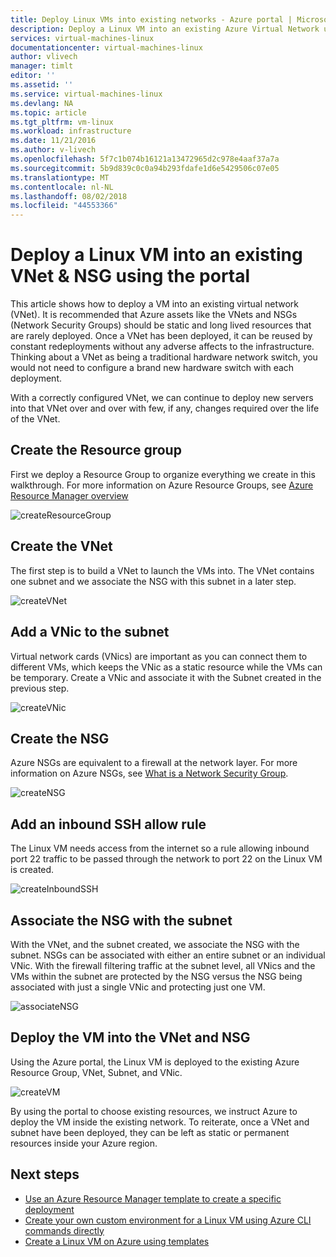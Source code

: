 ```yaml
---
title: Deploy Linux VMs into existing networks - Azure portal | Microsoft Docs
description: Deploy a Linux VM into an existing Azure Virtual Network using the portal.
services: virtual-machines-linux
documentationcenter: virtual-machines-linux
author: vlivech
manager: timlt
editor: ''
ms.assetid: ''
ms.service: virtual-machines-linux
ms.devlang: NA
ms.topic: article
ms.tgt_pltfrm: vm-linux
ms.workload: infrastructure
ms.date: 11/21/2016
ms.author: v-livech
ms.openlocfilehash: 5f7c1b074b16121a13472965d2c978e4aaf37a7a
ms.sourcegitcommit: 5b9d839c0c0a94b293fdafe1d6e5429506c07e05
ms.translationtype: MT
ms.contentlocale: nl-NL
ms.lasthandoff: 08/02/2018
ms.locfileid: "44553366"
---
```

# <a name="deploy-a-linux-vm-into-an-existing-vnet--nsg-using-the-portal"></a>Deploy a Linux VM into an existing VNet & NSG using the portal

This article shows how to deploy a VM into an existing virtual network (VNet).  It is recommended that Azure assets like the VNets and NSGs (Network Security Groups) should be static and long lived resources that are rarely deployed.  Once a VNet has been deployed, it can be reused by constant redeployments without any adverse affects to the infrastructure.  Thinking about a VNet as being a traditional hardware network switch, you would not need to configure a brand new hardware switch with each deployment.  

With a correctly configured VNet, we can continue to deploy new servers into that VNet over and over with few, if any, changes required over the life of the VNet.

## <a name="create-the-resource-group"></a>Create the Resource group

First we deploy a Resource Group to organize everything we create in this walkthrough.  For more information on Azure Resource Groups, see [Azure Resource Manager overview](../../azure-resource-manager/resource-group-overview.md?toc=%2fazure%2fvirtual-machines%2flinux%2ftoc.json)

![createResourceGroup](https://docstestmedia1.blob.core.windows.net/azure-media/articles/virtual-machines/linux/media/deploy-linux-vm-into-existing-vnet-using-portal/createresourcegroup.png)


## <a name="create-the-vnet"></a>Create the VNet

The first step is to build a VNet to launch the VMs into.  The VNet contains one subnet and we associate the NSG with this subnet in a later step.

![createVNet](https://docstestmedia1.blob.core.windows.net/azure-media/articles/virtual-machines/linux/media/deploy-linux-vm-into-existing-vnet-using-portal/createvnet.png)

## <a name="add-a-vnic-to-the-subnet"></a>Add a VNic to the subnet

Virtual network cards (VNics) are important as you can connect them to different VMs, which keeps the VNic as a static resource while the VMs can be temporary. Create a VNic and associate it with the Subnet created in the previous step.

![createVNic](https://docstestmedia1.blob.core.windows.net/azure-media/articles/virtual-machines/linux/media/deploy-linux-vm-into-existing-vnet-using-portal/createvnic.png)

## <a name="create-the-nsg"></a>Create the NSG

Azure NSGs are equivalent to a firewall at the network layer. For more information on Azure NSGs, see [What is a Network Security Group](../../virtual-network/virtual-networks-nsg.md?toc=%2fazure%2fvirtual-machines%2flinux%2ftoc.json).

![createNSG](https://docstestmedia1.blob.core.windows.net/azure-media/articles/virtual-machines/linux/media/deploy-linux-vm-into-existing-vnet-using-portal/creatensg.png)

## <a name="add-an-inbound-ssh-allow-rule"></a>Add an inbound SSH allow rule

The Linux VM needs access from the internet so a rule allowing inbound port 22 traffic to be passed through the network to port 22 on the Linux VM is created.

![createInboundSSH](https://docstestmedia1.blob.core.windows.net/azure-media/articles/virtual-machines/linux/media/deploy-linux-vm-into-existing-vnet-using-portal/createinboundssh.png)

## <a name="associate-the-nsg-with-the-subnet"></a>Associate the NSG with the subnet

With the VNet, and the subnet created, we associate the NSG with the subnet.  NSGs can be associated with either an entire subnet or an individual VNic.  With the firewall filtering traffic at the subnet level, all VNics and the VMs within the subnet are protected by the NSG versus the NSG being associated with just a single VNic and protecting just one VM.

![associateNSG](https://docstestmedia1.blob.core.windows.net/azure-media/articles/virtual-machines/linux/media/deploy-linux-vm-into-existing-vnet-using-portal/associatensg.png)


## <a name="deploy-the-vm-into-the-vnet-and-nsg"></a>Deploy the VM into the VNet and NSG

Using the Azure portal, the Linux VM is deployed to the existing Azure Resource Group, VNet, Subnet, and VNic.

![createVM](https://docstestmedia1.blob.core.windows.net/azure-media/articles/virtual-machines/linux/media/deploy-linux-vm-into-existing-vnet-using-portal/createvm.png)

By using the portal to choose existing resources, we instruct Azure to deploy the VM inside the existing network.  To reiterate, once a VNet and subnet have been deployed, they can be left as static or permanent resources inside your Azure region.  

## <a name="next-steps"></a>Next steps

* [Use an Azure Resource Manager template to create a specific deployment](../windows/cli-deploy-templates.md?toc=%2fazure%2fvirtual-machines%2flinux%2ftoc.json)
* [Create your own custom environment for a Linux VM using Azure CLI commands directly](create-cli-complete.md?toc=%2fazure%2fvirtual-machines%2flinux%2ftoc.json)
* [Create a Linux VM on Azure using templates](create-ssh-secured-vm-from-template.md?toc=%2fazure%2fvirtual-machines%2flinux%2ftoc.json)







